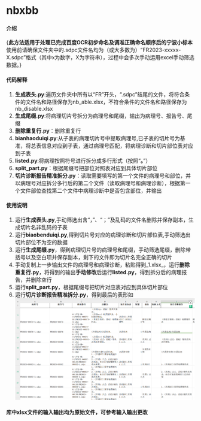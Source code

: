 # nbxbb

#### 介绍
{**此方法适用于处理已完成百度OCR初步命名及调准正确命名顺序后的宁波小标本**
使用前请确保文件夹中的.sdpc文件名均为（或大多数为）“FR2023-xxxxx-X.sdpc”格式（其中x为数字，X为字符串），过程中会多次手动运用excel手动筛选数据。}

#### 代码解释

1. **生成表头.py**:遍历文件夹中所有以“FR”开头，“.sdpc”结尾的文件，将符合条件的文件名和路径保存为nb_able.xlsx，不符合条件的文件名和路径保存为nb_disable.xlsx
2. **生成尾缀.py**:将病理切片号拆分为病理号和尾缀，输出为病理号、报告号、尾缀
3. **删除重复行.py**：删除重复行
4. **bianhaoduiqi.py**:从子表的病理切片号中提取病理号,已子表的切片号为基准，将总表信息对应到子表，通过病理号匹配，将病理诊断和切片部位表对应到子表
5. **listed.py**:将病理按照符号进行拆分成多行形式（按照“**。**”）
6. **split_part.py**：根据尾缀号把部位对照表对应到具体切片部位
7. **切片诊断报告精准拆分.py**：读取需要填写的第一个文件的病理号和部位，并以病理号对应拆分多行后的第二个文件（读取病理号和病理诊断），根据第一个文件部位查找第二个文件中病理诊断中是否包含部位，并输出

#### 使用说明

1. 运行**生成表头.py**,手动筛选出含“，”、“；”及乱码的文件名删除并保存副本，生成切片名非乱码的子表
2. 运行**biaobenduiqi.py**,得到切片号对应的病理诊断和切片部位表,手动筛选出切片部位不为空的数据
3. 运行**生成尾缀.py**，得到病理切片号的病理号和尾缀，手动筛选尾缀，删除带括号以及空白项并保存副本，剩下的文件即为切片名完全正确的切片
4. 手动复制上一步输出文件的病理号和病理诊断，粘贴得到_1.xlsx_，运行**删除重复行.py**，将得到的输出**手动修改**后运行**listed.py**，得到拆分后的病理报告，并删除空行
5. 运行**split_part.py**，根据尾缀号把切片对应表对应到具体切片部位
6. 运行**切片诊断报告精准拆分.py**，得到最后的表形如
![alt text](image.png)
#### 库中xlsx文件的输入输出均为原始文件，可参考输入输出更改
